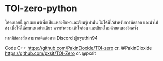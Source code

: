 # TOI-zero-python
โค้ดเฉลยนี้ ถูกเผยแพร่เพื่อเป็นแหล่งศึกษาและเรียนรู้เท่านั้น ไม่ได้มีไว้สำหรับการคัดลอก และนำไปส่ง เพื่อให้ได้คะแนนอย่างเดียว ควรทำความเข้าใจก่อน และเขียนใหม่ด้วยตนเองอีกครั้ง

หากมีข้อสงสัย สามารถติดต่อทาง Discord @ryuthin94

Code C++ https://github.com/PakinDioxide/TOI-zero cr. @PakinDioxide  
         https://github.com/pxsit/TOI-Zero cr. @pxsit
